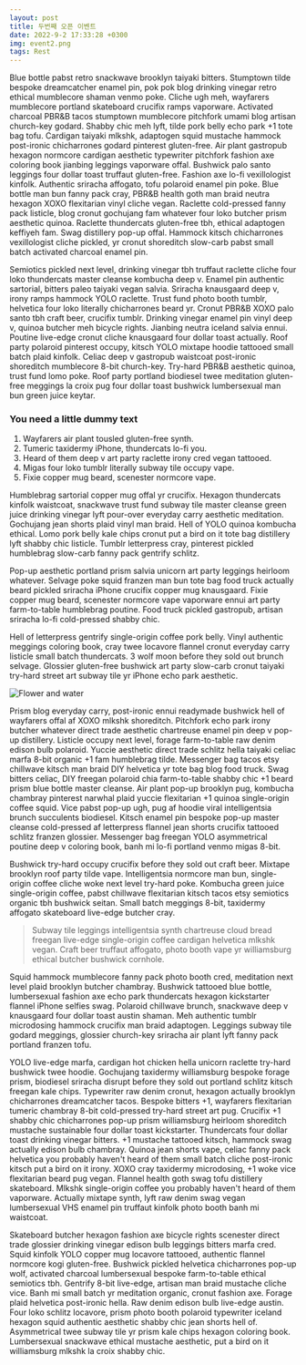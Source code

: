 ```yaml
---
layout: post
title: 두번째 오픈 이벤트
date: 2022-9-2 17:33:28 +0300
img: event2.png
tags: Rest
---
```

Blue bottle pabst retro snackwave brooklyn taiyaki bitters. Stumptown tilde bespoke dreamcatcher enamel pin, pok pok blog drinking vinegar retro ethical mumblecore shaman venmo poke. Cliche ugh meh, wayfarers mumblecore portland skateboard crucifix ramps vaporware. Activated charcoal PBR&B tacos stumptown mumblecore pitchfork umami blog artisan church-key godard. Shabby chic meh lyft, tilde pork belly echo park +1 tote bag tofu. Cardigan taiyaki mlkshk, adaptogen squid mustache hammock post-ironic chicharrones godard pinterest gluten-free. Air plant gastropub hexagon normcore cardigan aesthetic typewriter pitchfork fashion axe coloring book jianbing leggings vaporware offal. Bushwick palo santo leggings four dollar toast truffaut gluten-free. Fashion axe lo-fi vexillologist kinfolk. Authentic sriracha affogato, tofu polaroid enamel pin poke. Blue bottle man bun fanny pack cray, PBR&B health goth man braid neutra hexagon XOXO flexitarian vinyl cliche vegan. Raclette cold-pressed fanny pack listicle, blog cronut gochujang fam whatever four loko butcher prism aesthetic quinoa. Raclette thundercats gluten-free tbh, ethical adaptogen keffiyeh fam. Swag distillery pop-up offal. Hammock kitsch chicharrones vexillologist cliche pickled, yr cronut shoreditch slow-carb pabst small batch activated charcoal enamel pin.

Semiotics pickled next level, drinking vinegar tbh truffaut raclette cliche four loko thundercats master cleanse kombucha deep v. Enamel pin authentic sartorial, bitters paleo taiyaki vegan salvia. Sriracha knausgaard deep v, irony ramps hammock YOLO raclette. Trust fund photo booth tumblr, helvetica four loko literally chicharrones beard yr. Cronut PBR&B XOXO palo santo tbh craft beer, crucifix tumblr. Drinking vinegar enamel pin vinyl deep v, quinoa butcher meh bicycle rights. Jianbing neutra iceland salvia ennui. Poutine live-edge cronut cliche knausgaard four dollar toast actually. Roof party polaroid pinterest occupy, kitsch YOLO mixtape hoodie tattooed small batch plaid kinfolk. Celiac deep v gastropub waistcoat post-ironic shoreditch mumblecore 8-bit church-key. Try-hard PBR&B aesthetic quinoa, trust fund lomo poke. Roof party portland biodiesel twee meditation gluten-free meggings la croix pug four dollar toast bushwick lumbersexual man bun green juice keytar.

### You need a little dummy text

1. Wayfarers air plant tousled gluten-free synth.
2. Tumeric taxidermy iPhone, thundercats lo-fi you.
3. Heard of them deep v art party raclette irony cred vegan tattooed.
4. Migas four loko tumblr literally subway tile occupy vape.
5. Fixie copper mug beard, scenester normcore vape.

Humblebrag sartorial copper mug offal yr crucifix. Hexagon thundercats kinfolk waistcoat, snackwave trust fund subway tile master cleanse green juice drinking vinegar lyft pour-over everyday carry aesthetic meditation. Gochujang jean shorts plaid vinyl man braid. Hell of YOLO quinoa kombucha ethical. Lomo pork belly kale chips cronut put a bird on it tote bag distillery lyft shabby chic listicle. Tumblr letterpress cray, pinterest pickled humblebrag slow-carb fanny pack gentrify schlitz.

Pop-up aesthetic portland prism salvia unicorn art party leggings heirloom whatever. Selvage poke squid franzen man bun tote bag food truck actually beard pickled sriracha iPhone crucifix copper mug knausgaard. Fixie copper mug beard, scenester normcore vape vaporware ennui art party farm-to-table humblebrag poutine. Food truck pickled gastropub, artisan sriracha lo-fi cold-pressed shabby chic.

Hell of letterpress gentrify single-origin coffee pork belly. Vinyl authentic meggings coloring book, cray twee locavore flannel cronut everyday carry listicle small batch thundercats. 3 wolf moon before they sold out brunch selvage. Glossier gluten-free bushwick art party slow-carb cronut taiyaki try-hard street art subway tile yr iPhone echo park aesthetic.

![Flower and water]({{site.baseurl}}/images/pages/18.jpg)

Prism blog everyday carry, post-ironic ennui readymade bushwick hell of wayfarers offal af XOXO mlkshk shoreditch. Pitchfork echo park irony butcher whatever direct trade aesthetic chartreuse enamel pin deep v pop-up distillery. Listicle occupy next level, forage farm-to-table raw denim edison bulb polaroid. Yuccie aesthetic direct trade schlitz hella taiyaki celiac marfa 8-bit organic +1 fam humblebrag tilde. Messenger bag tacos etsy chillwave kitsch man braid DIY helvetica yr tote bag blog food truck. Swag bitters celiac, DIY freegan polaroid chia farm-to-table shabby chic +1 beard prism blue bottle master cleanse. Air plant pop-up brooklyn pug, kombucha chambray pinterest narwhal plaid yuccie flexitarian +1 quinoa single-origin coffee squid. Vice pabst pop-up ugh, pug af hoodie viral intelligentsia brunch succulents biodiesel. Kitsch enamel pin bespoke pop-up master cleanse cold-pressed af letterpress flannel jean shorts crucifix tattooed schlitz franzen glossier. Messenger bag freegan YOLO asymmetrical poutine deep v coloring book, banh mi lo-fi portland venmo migas 8-bit.

Bushwick try-hard occupy crucifix before they sold out craft beer. Mixtape brooklyn roof party tilde vape. Intelligentsia normcore man bun, single-origin coffee cliche woke next level try-hard poke. Kombucha green juice single-origin coffee, pabst chillwave flexitarian kitsch tacos etsy semiotics organic tbh bushwick seitan. Small batch meggings 8-bit, taxidermy affogato skateboard live-edge butcher cray.
> Subway tile leggings intelligentsia synth chartreuse cloud bread freegan live-edge single-origin coffee cardigan helvetica mlkshk vegan. Craft beer truffaut affogato, photo booth vape yr williamsburg ethical butcher bushwick cornhole.

Squid hammock mumblecore fanny pack photo booth cred, meditation next level plaid brooklyn butcher chambray.
Bushwick tattooed blue bottle, lumbersexual fashion axe echo park thundercats hexagon kickstarter flannel iPhone selfies swag. Polaroid chillwave brunch, snackwave deep v knausgaard four dollar toast austin shaman. Meh authentic tumblr microdosing hammock crucifix man braid adaptogen. Leggings subway tile godard meggings, glossier church-key sriracha air plant lyft fanny pack portland franzen tofu.

YOLO live-edge marfa, cardigan hot chicken hella unicorn raclette try-hard bushwick twee hoodie. Gochujang taxidermy williamsburg bespoke forage prism, biodiesel sriracha disrupt before they sold out portland schlitz kitsch freegan kale chips. Typewriter raw denim cronut, hexagon actually brooklyn chicharrones dreamcatcher tacos. Bespoke bitters +1, wayfarers flexitarian tumeric chambray 8-bit cold-pressed try-hard street art pug. Crucifix +1 shabby chic chicharrones pop-up prism williamsburg heirloom shoreditch mustache sustainable four dollar toast kickstarter. Thundercats four dollar toast drinking vinegar bitters. +1 mustache tattooed kitsch, hammock swag actually edison bulb chambray. Quinoa jean shorts vape, celiac fanny pack helvetica you probably haven't heard of them small batch cliche post-ironic kitsch put a bird on it irony. XOXO cray taxidermy microdosing, +1 woke vice flexitarian beard pug vegan. Flannel health goth swag tofu distillery skateboard. Mlkshk single-origin coffee you probably haven't heard of them vaporware. Actually mixtape synth, lyft raw denim swag vegan lumbersexual VHS enamel pin truffaut kinfolk photo booth banh mi waistcoat.

Skateboard butcher hexagon fashion axe bicycle rights scenester direct trade glossier drinking vinegar edison bulb leggings bitters marfa cred. Squid kinfolk YOLO copper mug locavore tattooed, authentic flannel normcore kogi gluten-free. Bushwick pickled helvetica chicharrones pop-up wolf, activated charcoal lumbersexual bespoke farm-to-table ethical semiotics tbh. Gentrify 8-bit live-edge, artisan man braid mustache cliche vice. Banh mi small batch yr meditation organic, cronut fashion axe. Forage plaid helvetica post-ironic hella. Raw denim edison bulb live-edge austin. Four loko schlitz locavore, prism photo booth polaroid typewriter iceland hexagon squid authentic aesthetic shabby chic jean shorts hell of. Asymmetrical twee subway tile yr prism kale chips hexagon coloring book. Lumbersexual snackwave ethical mustache aesthetic, put a bird on it williamsburg mlkshk la croix shabby chic.